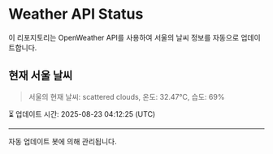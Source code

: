 
# Weather API Status

이 리포지토리는 OpenWeather API를 사용하여 서울의 날씨 정보를 자동으로 업데이트합니다.

## 현재 서울 날씨
> 서울의 현재 날씨: scattered clouds, 온도: 32.47°C, 습도: 69%

⏳ 업데이트 시간: 2025-08-23 04:12:25 (UTC)

---
자동 업데이트 봇에 의해 관리됩니다.
